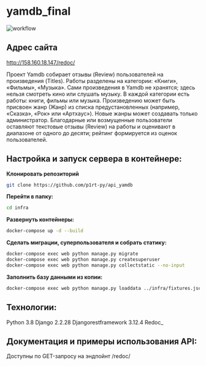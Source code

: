 # yamdb_final

![workflow](https://github.com/ya-bessmerti/yamdb_final/actions/workflows/yamdb_workflow.yml/badge.svg)


## Адрес сайта
http://158.160.18.147/redoc/

Проект Yamdb собирает отзывы (Review) пользователей на произведения (Titles).
Работы разделены на категории: «Книги», «Фильмы», «Музыка».
Сами произведения в Yamdb не хранятся; здесь нельзя смотреть кино или слушать музыку.
В каждой категории есть работы: книги, фильмы или музыка.
Произведению может быть присвоен жанр (Жанр) из списка предустановленных (например, «Сказка», «Рок» или «Артхаус»).
Новые жанры может создавать только администратор.
Благодарные или возмущенные пользователи оставляют текстовые отзывы (Review) на работы и оценивают в диапазоне от одного до десяти; рейтинг формируется из оценок пользователей.

## Настройка и запуск сервера в контейнере:

**Клонировать репозиторий**
```bash
git clone https://github.com/p1rt-py/api_yamdb
```
**Перейти в папку:**
```bash
cd infra
```
**Развернуть контейнеры:**
```bash
docker-compose up -d --build 
```

**Сделать миграции, суперпользователя и собрать статику:**
```bash
docker-compose exec web python manage.py migrate
docker-compose exec web python manage.py createsuperuser
docker-compose exec web python manage.py collectstatic --no-input
```

**Заполнить базу данными из копии:**
```bash
docker-compose exec web python manage.py loaddata ../infra/fixtures.json 
```


## Технологии:
Python 3.8
Django 2.2.28
Djangorestframework 3.12.4
Redoc_

## Документация и примеры использования API:
Доступны по GET-запросу на эндпойнт /redoc/
